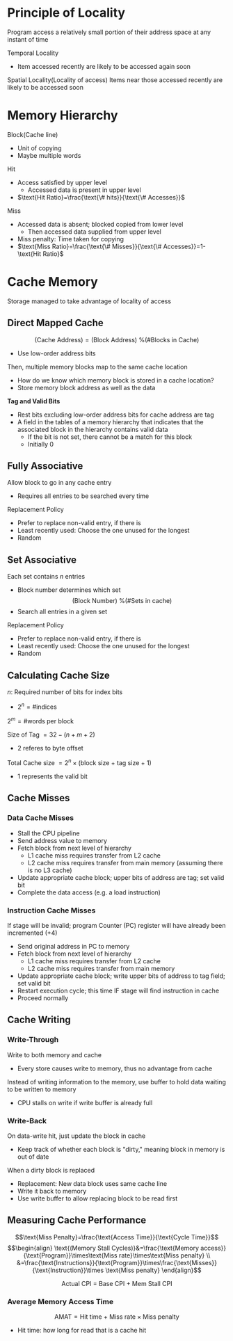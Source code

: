 # Principle of Locality
Program access a relatively small portion of their address space at any instant of time

Temporal Locality
- Item accessed recently are likely to be accessed again soon

Spatial Locality(Locality of access)
Items near those accessed recently are likely to be accessed soon

# Memory Hierarchy
Block(Cache line)
- Unit of copying
- Maybe multiple words

Hit
- Access satisfied by upper level
	- Accessed data is present in upper level
- $\text{Hit Ratio}=\frac{\text{\# hits}}{\text{\# Accesses}}$

Miss
- Accessed data is absent; blocked copied from lower level
	- Then accessed data supplied from upper level
- Miss penalty: Time taken for copying
- $\text{Miss Ratio}=\frac{\text{\# Misses}}{\text{\# Accesses}}=1-\text{Hit Ratio}$

# Cache Memory
Storage managed to take advantage of locality of access

## Direct Mapped Cache
$$\text{(Cache Address)}=\text{{(Block Address) \% (\#Blocks in Cache)}}$$
- Use low-order address bits

Then, multiple memory blocks map to the same cache location
- How do we know which memory block is stored in a cache location?
- Store memory block address as well as the data

**Tag and Valid Bits**
- Rest bits excluding low-order address bits for cache address are tag
- A field in the tables of a memory hierarchy that indicates that the associated block in the hierarchy contains valid data
	- If the bit is not set, there cannot be a match for this block
	- Initially 0

## Fully Associative
Allow block to go in any cache entry
- Requires all entries to be searched every time

Replacement Policy
- Prefer to replace non-valid entry, if there is
- Least recently used: Choose the one unused for the longest
- Random

## Set Associative
Each set contains $n$ entries
- Block number determines which set
$$\text{(Block Number) \% (\#Sets in cache)}$$
- Search all entries in a given set

Replacement Policy
- Prefer to replace non-valid entry, if there is
- Least recently used: Choose the one unused for the longest
- Random
## Calculating Cache Size
$n$: Required number of bits for index bits
- $2^{n}=\text{\# indices}$

$2^{m}=\text{\# words per block}$

Size of Tag $= 32-(n+m+2)$
- 2 referes to byte offset

Total Cache size $=2^{n}\times(\text{block size + tag size + 1})$
- 1 represents the valid bit

## Cache Misses
### Data Cache Misses
- Stall the CPU pipeline
- Send address value to memory 
- Fetch block from next level of hierarchy
	- L1 cache miss requires transfer from L2 cache 
	- L2 cache miss requires transfer from main memory (assuming there is no L3 cache) 
- Update appropriate cache block; upper bits of address are tag; set valid bit 
- Complete the data access (e.g. a load instruction)

### Instruction Cache Misses
If stage will be invalid; program Counter (PC) register will have already been incremented (+4) 
- Send original address in PC to memory 
- Fetch block from next level of hierarchy
	- L1 cache miss requires transfer from L2 cache 
	- L2 cache miss requires transfer from main memory 
- Update appropriate cache block; write upper bits of address to tag field; set valid bit 
- Restart execution cycle; this time IF stage will find instruction in cache 
- Proceed normally

## Cache Writing
### Write-Through
Write to both memory and cache
- Every store causes write to memory, thus no advantage from cache

Instead of writing information to the memory, use buffer to hold data waiting to be written to memory
- CPU stalls on write if write buffer is already full

### Write-Back
On data-write hit, just update the block in cache
- Keep track of whether each block is "dirty," meaning block in memory is out of date

When a dirty block is replaced
- Replacement: New data block uses same cache line
- Write it back to memory
- Use write buffer to allow replacing block to be read first

## Measuring Cache Performance
$$\text{Miss Penalty}=\frac{\text{Access Time}}{\text{Cycle Time}}$$
$$\begin{align}
\text{(Memory Stall Cycles)}&=\frac{\text{Memory access}}{\text{Program}}\times\text{Miss rate}\times\text{Miss penalty} \\
&=\frac{\text{Instructions}}{\text{Program}}\times\frac{\text{Misses}}{\text{Instruction}}\times \text{Miss penalty}
\end{align}$$

$$\text{Actual CPI = Base CPI + Mem Stall CPI}$$

### Average Memory Access Time
$$\text{AMAT}=\text{Hit time + Miss rate}\times\text{Miss penalty}$$
- Hit time: how long for read that is a cache hit


